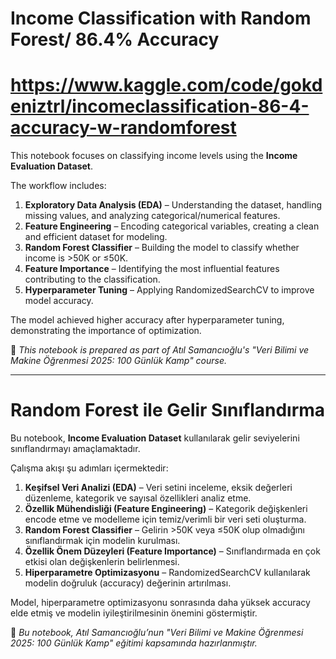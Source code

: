# Income Classification with Random Forest/ 86.4% Accuracy 
# https://www.kaggle.com/code/gokdeniztrl/incomeclassification-86-4-accuracy-w-randomforest

This notebook focuses on classifying income levels using the **Income Evaluation Dataset**.  

The workflow includes:  
1. **Exploratory Data Analysis (EDA)** – Understanding the dataset, handling missing values, and analyzing categorical/numerical features.  
2. **Feature Engineering** – Encoding categorical variables, creating a clean and efficient dataset for modeling.  
3. **Random Forest Classifier** – Building the model to classify whether income is >50K or ≤50K.  
4. **Feature Importance** – Identifying the most influential features contributing to the classification.  
5. **Hyperparameter Tuning** – Applying RandomizedSearchCV to improve model accuracy.  

The model achieved higher accuracy after hyperparameter tuning, demonstrating the importance of optimization.  

📌 *This notebook is prepared as part of Atıl Samancıoğlu's "Veri Bilimi ve Makine Öğrenmesi 2025: 100 Günlük Kamp" course.*  


---

# Random Forest ile Gelir Sınıflandırma  

Bu notebook, **Income Evaluation Dataset** kullanılarak gelir seviyelerini sınıflandırmayı amaçlamaktadır.  

Çalışma akışı şu adımları içermektedir:  
1. **Keşifsel Veri Analizi (EDA)** – Veri setini inceleme, eksik değerleri düzenleme, kategorik ve sayısal özellikleri analiz etme.  
2. **Özellik Mühendisliği (Feature Engineering)** – Kategorik değişkenleri encode etme ve modelleme için temiz/verimli bir veri seti oluşturma.  
3. **Random Forest Classifier** – Gelirin >50K veya ≤50K olup olmadığını sınıflandırmak için modelin kurulması.  
4. **Özellik Önem Düzeyleri (Feature Importance)** – Sınıflandırmada en çok etkisi olan değişkenlerin belirlenmesi.  
5. **Hiperparametre Optimizasyonu** – RandomizedSearchCV kullanılarak modelin doğruluk (accuracy) değerinin artırılması.  

Model, hiperparametre optimizasyonu sonrasında daha yüksek accuracy elde etmiş ve modelin iyileştirilmesinin önemini göstermiştir.  

📌 *Bu notebook, Atıl Samancıoğlu’nun "Veri Bilimi ve Makine Öğrenmesi 2025: 100 Günlük Kamp" eğitimi kapsamında hazırlanmıştır.*  
